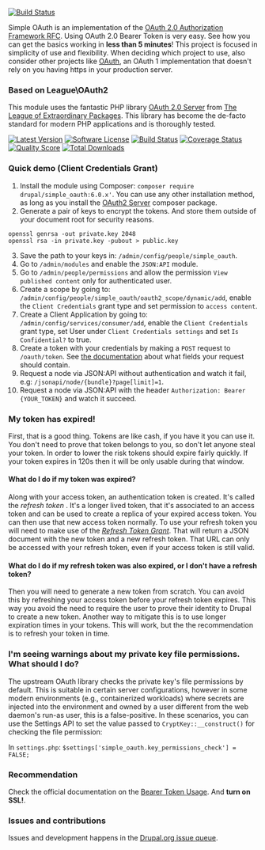 [![Build Status](https://travis-ci.org/e0ipso/simple_oauth.svg?branch=8.x-2.x)](https://travis-ci.org/e0ipso/simple_oauth)

Simple OAuth is an implementation of the [OAuth 2.0 Authorization Framework RFC](https://tools.ietf.org/html/rfc6749). Using OAuth 2.0 Bearer Token is very easy. See how you can get the basics working in **less than 5 minutes**! This project is focused in simplicity of use and flexibility. When deciding which project to use, also consider other projects like [OAuth](https://www.drupal.org/project/oauth), an OAuth 1 implementation that doesn't rely on you having https in your production server.

### Based on League\OAuth2
This module uses the fantastic PHP library [OAuth 2.0 Server](http://oauth2.thephpleague.com) from [The League of Extraordinary Packages](http://thephpleague.com). This library has become the de-facto standard for modern PHP applications and is thoroughly tested.

[![Latest Version](http://img.shields.io/packagist/v/league/oauth2-server.svg?style=flat-square)](https://github.com/thephpleague/oauth2-server/releases)
[![Software License](https://img.shields.io/badge/license-MIT-brightgreen.svg?style=flat-square)](LICENSE.md)
[![Build Status](https://img.shields.io/travis/thephpleague/oauth2-server/master.svg?style=flat-square)](https://travis-ci.org/thephpleague/oauth2-server)
[![Coverage Status](https://img.shields.io/scrutinizer/coverage/g/thephpleague/oauth2-server.svg?style=flat-square)](https://scrutinizer-ci.com/g/thephpleague/oauth2-server/code-structure)
[![Quality Score](https://img.shields.io/scrutinizer/g/thephpleague/oauth2-server.svg?style=flat-square)](https://scrutinizer-ci.com/g/thephpleague/oauth2-server)
[![Total Downloads](https://img.shields.io/packagist/dt/league/oauth2-server.svg?style=flat-square)](https://packagist.org/packages/league/oauth2-server)

### Quick demo (Client Credentials Grant)

1. Install the module using Composer: `composer require drupal/simple_oauth:6.0.x'`. You can use any other installation method, as long as you install the [OAuth2 Server](https://github.com/thephpleague/oauth2-server) composer package.
2. Generate a pair of keys to encrypt the tokens. And store them outside of your document root for security reasons.
```
openssl genrsa -out private.key 2048
openssl rsa -in private.key -pubout > public.key
```
3. Save the path to your keys in: `/admin/config/people/simple_oauth`.
4. Go to `/admin/modules` and enable the `JSON:API` module.
5. Go to `/admin/people/permissions` and allow the permission `View published content` only for authenticated user.
6. Create a scope by going to: `/admin/config/people/simple_oauth/oauth2_scope/dynamic/add`, enable the `Client Credentials` grant type and set permission to `access content`.
7. Create a Client Application by going to: `/admin/config/services/consumer/add`, enable the `Client Credentials` grant type, set User under `Client Credentials settings` and set `Is Confidential?` to true.
8. Create a token with your credentials by making a `POST` request to `/oauth/token`. See [the documentation](https://oauth2.thephpleague.com/authorization-server/client-credentials-grant/) about what fields your request should contain.
9. Request a node via JSON:API without authentication and watch it fail, e.g: `/jsonapi/node/{bundle}?page[limit]=1`.
10. Request a node via JSON:API with the header `Authorization: Bearer {YOUR_TOKEN}` and watch it succeed.

### My token has expired!

First, that is a good thing. Tokens are like cash, if you have it you can use it. You don't need to prove that token belongs to you, so don't let anyone steal your token. In order to lower the risk tokens should expire fairly quickly. If your token expires in 120s then it will be only usable during that window.

#### What do I do if my token was expired?

Along with your access token, an authentication token is created. It's called the _refresh token_ . It's a longer lived token, that it's associated to an access token and can be used to create a replica of your expired access token. You can then use that new access token normally. To use your refresh token you will need to make use of the [_Refresh Token Grant_](http://oauth2.thephpleague.com/authorization-server/refresh-token-grant/). That will return a JSON document with the new token and a new refresh token. That URL can only be accessed with your refresh token, even if your access token is still valid.

#### What do I do if my refresh token was also expired, or I don't have a refresh token?

Then you will need to generate a new token from scratch. You can avoid this by refreshing your access token before your refresh token expires. This way you avoid the need to require the user to prove their identity to Drupal to create a new token. Another way to mitigate this is to use longer expiration times in your tokens. This will work, but the the recommendation is to refresh your token in time.

### I'm seeing warnings about my private key file permissions. What should I do?

The upstream OAuth library checks the private key's file permissions by default. This is suitable in certain server configurations, however in some modern environments (e.g., containerized workloads) where secrets are injected into the environment and owned by a user different from the web daemon's run-as user, this is a false-positive. In these scenarios, you can use the Settings API to set the value passed to `CryptKey::__construct()` for checking the file permission:

In `settings.php`:
```$settings['simple_oauth.key_permissions_check'] = FALSE;```

### Recommendation

Check the official documentation on the [Bearer Token Usage](http://tools.ietf.org/html/rfc6750). And **turn on SSL!**.

### Issues and contributions

Issues and development happens in the [Drupal.org issue queue](https://www.drupal.org/project/issues/simple_oauth).
